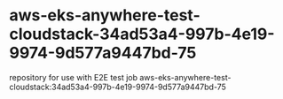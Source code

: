 # aws-eks-anywhere-test-cloudstack-34ad53a4-997b-4e19-9974-9d577a9447bd-75
repository for use with E2E test job aws-eks-anywhere-test-cloudstack:34ad53a4-997b-4e19-9974-9d577a9447bd-75
